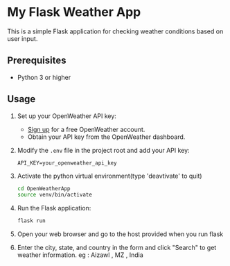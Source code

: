 
# My Flask Weather App

This is a simple Flask application for checking weather conditions based on user input.

## Prerequisites

- Python 3 or higher

## Usage

1. Set up your OpenWeather API key:

    - [Sign up](https://home.openweathermap.org/users/sign_up) for a free OpenWeather account.
    - Obtain your API key from the OpenWeather dashboard.

2. Modify the `.env` file in the project root and add your API key:

    ```dotenv
    API_KEY=your_openweather_api_key
    ```

3. Activate the python virtual environment(type 'deavtivate' to quit)

    ```bash
    cd OpenWeatherApp
    source venv/bin/activate
    ```

3. Run the Flask application:

    ```bash
    flask run 
    ```

4. Open your web browser and go to the host provided when you run flask

5. Enter the city, state, and country in the form and click "Search" to get weather information. eg : Aizawl , MZ , India
